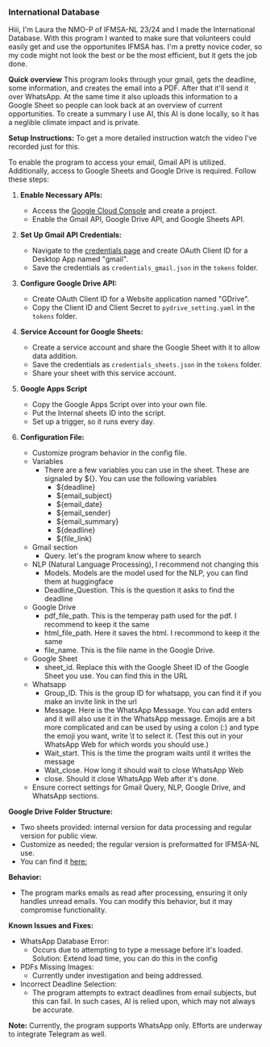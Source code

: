 ### International Database

Hiii, I'm Laura the NMO-P of IFMSA-NL 23/24 and I made the International Database. With this program I wanted to make sure that volunteers could easily get and use the opportunites IFMSA has. I'm a pretty novice coder, so my code might not look the best or be the most efficient, but it gets the job done.

**Quick overview**
This program looks through your gmail, gets the deadline, some information, and creates the email into a PDF. After that it'll send it over WhatsApp. At the same time it also uploads this information to a Google Sheet so people can look back at an overview of current opportunities. To create a summary I use AI, this AI is done locally, so it has a neglible climate impact and is private.


**Setup Instructions:**
To get a more detailed instruction watch the video I've recorded just for this.

To enable the program to access your email, Gmail API is utilized. Additionally, access to Google Sheets and Google Drive is required. Follow these steps:

1. **Enable Necessary APIs:**
    - Access the [Google Cloud Console](https://console.cloud.google.com/projectselector2/apis/credentials?supportedpurview=project) and create a project.
    - Enable the Gmail API, Google Drive API, and Google Sheets API.

2. **Set Up Gmail API Credentials:**
    - Navigate to the [credentials page](https://console.cloud.google.com/apis/credentials?project=peppy-goods-422010-e6&supportedpurview=project) and create OAuth Client ID for a Desktop App named "gmail".
    - Save the credentials as `credentials_gmail.json` in the `tokens` folder.

3. **Configure Google Drive API:**
    - Create OAuth Client ID for a Website application named "GDrive".
    - Copy the Client ID and Client Secret to `pydrive_setting.yaml` in the `tokens` folder.

4. **Service Account for Google Sheets:**
    - Create a service account and share the Google Sheet with it to allow data addition.
    - Save the credentials as `credentials_sheets.json` in the `tokens` folder.
    - Share your sheet with this service account.
    
5. **Google Apps Script**
	- Copy the Google Apps Script over into your own file.
	- Put the Internal sheets ID into the script.
	- Set up a trigger, so it runs every day.

6. **Configuration File:**
    - Customize program behavior in the config file.
    - Variables
        - There are a few variables you can use in the sheet. These are signaled by ${}. You can use the following variables
            - ${deadline}
            - ${email_subject}
            - ${email_date}
            - ${email_sender}
            - ${email_summary}
            - ${deadline}
            - ${file_link}
    - Gmail section
        - Query. let's the program know where to search
    - NLP (Natural Language Processing), I recommend not changing this
        - Models. Models are the model used for the NLP, you can find them at huggingface
        - Deadline_Question. This is the question it asks to find the deadline
    - Google Drive
        - pdf_file_path. This is the temperay path used for the pdf. I recommend to keep it the same
        - html_file_path. Here it saves the html. I recommond to keep it the same
        - file_name. This is the file name in the Google Drive.
    - Google Sheet
        - sheet_id. Replace this with the Google Sheet ID of the Google Sheet you use. You can find this in the URL
    - Whatsapp
        - Group_ID. This is the group ID for whatsapp, you can find it if you make an invite link in the url
        - Message. Here is the WhatsApp Message. You can add enters and it will also use it in the WhatsApp message. Emojis are a bit more complicated and can be used by using a colon (:) and type the emoji you want, write \t to select it. (Test this out in your WhatsApp Web for which words you should use.)
        - Wait_start. This is the time the program waits until it writes the message
        - Wait_close. How long it should wait to close WhatsApp Web
        - close. Should it close WhatsApp Web after it's done.
    - Ensure correct settings for Gmail Query, NLP, Google Drive, and WhatsApp sections.

**Google Drive Folder Structure:**
- Two sheets provided: internal version for data processing and regular version for public view.
- Customize as needed; the regular version is preformatted for IFMSA-NL use.
- You can find it [here:](https://drive.google.com/drive/folders/1PtnCCO9G2ouEJ_F30BNIOzhu37pgPJbn?usp=share_link)

**Behavior:**
- The program marks emails as read after processing, ensuring it only handles unread emails. You can modify this behavior, but it may compromise functionality.

**Known Issues and Fixes:**
- WhatsApp Database Error:
    - Occurs due to attempting to type a message before it's loaded. Solution: Extend load time, you can do this in the config
- PDFs Missing Images:
    - Currently under investigation and being addressed.
- Incorrect Deadline Selection:
    - The program attempts to extract deadlines from email subjects, but this can fail. In such cases, AI is relied upon, which may not always be accurate.

**Note:** Currently, the program supports WhatsApp only. Efforts are underway to integrate Telegram as well.
